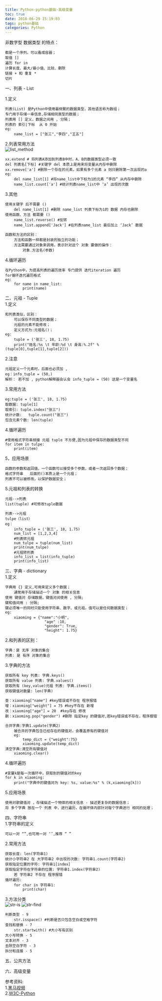 ```yaml
---
title: Python-python基础-高级变量
toc: true
date: 2018-06-29 15:19:03
tags: python基础
categories: Python
---
```


非数字型 数据类型 的特点：
	
	都是一个序列，可以看成容器；
	取值 []
	遍历 for in
	计算长度、最大/最小值、比较、删除
	链接 + 和 重复 *
	切片
一、列表 - List	

<!-- more -->

1.定义

	列表(List) 是Python中使用最频繁的数据类型，其他语言称为数组；
	专门用于存储一串信息,存储相同类型的数据；
	列表用 [] 定义，数据之间用 , 分隔；
	列表的 索引|下标  从 0 开始
	eg:
		name_list = ["张三","李四","王五"]
2.列表常用方法<br>
![list_method](list_method.png)	

	xx.extend # 将列表A添加到列表B中时，A、B的数据类型必须一致
	del 列表名[下标] #关键字 del 本质上是用来将变量从内存中删除
	xx.remove['a'] #删除一个存在的元素，如果有多个元素 a 则只删除第一次出现的a
	eg:
		del name_list[1] #将name_list中下标为1的元素 “李四” 从内存中删除
		name_list.count['a'] #统计列表name_list中 ‘a’ 出现的次数 
3.其他
		
	使用关键字 后不需要 ()
		del name_list[1] #删除 name_list 列表下标为1的 数据 内存也删除
	使用函数、方法 都需要 ()	
		name_list.reverse() #反转
		name_list.append['Jack'] #在列表name_list 最后加上 ‘Jack’ 数据
	
	函数和方法的区别：
		方法和函数一样都是封装的独立的功能；
		方法需要通过对象来调用，表示针对这个 对象 要做的操作：
			对象.方法名(参数)
4.循环遍历

	在Python中，为提高列表的遍历效率 专门提供 迭代iteration 遍历
	for循环迭代遍历格式
	eg:
		for name in name_list:
			print(name)
二、元祖 - Tuple<br>
1.定义
	
	和列表类似，区别：
		可以保存不同类型的数据；
		元祖的元素不能修改；
		定义方式为:元祖名()；
	eg:
		tuple = ('张三', 18, 1.75)
		print("姓名:%s \t 年龄:%d \t 身高:%.2f" % (tuple[0],tuple[1],tuple[2]))
2.注意
	
	元祖定义一个元素时，后面也必须加 ,
	eg：info_tuple = (50,)
	解析： 若不加 , python解释器会认会 info_tuple = (50) 这是一个变量名
3.常用方法
	
	eg:tuple = ('张三', 18, 1.75)
	取数据: tuple[1]
	取索引: tuple.index("张三")
	统计计数:	tuple.count("张三")
	包含元素个数: len(tuple)
4.循环遍历
	
	#使用格式字符串频接 元祖 tuple 不方便,因为元祖中保存的数据类型不同
	for item in tulpe:
		print(item)
5，应用场景

	函数的参数和返回值，一个函数可以接受多个参数，或者一次返回多个数据；
	格式字符串	后面的()本质上是一个元祖；
	列表不可以被修改，以保护数据安全；
5.元祖和列表的转换
	
	元祖-->列表
	list(tuple) #可修改tuple数据
	
	列表-->元祖
	tulpe（list）
	eg：
		info_tuple = ('张三', 18, 1.75)
		num_list = [1,2,3,4]
		#列表转元祖
		num_tulpe = tuple(num_list)
		print(num_tulpe)
		#元祖转列表
		info_list = list(info_tuple)
		print(info_list)
三、字典 - dictionary<br>
1.定义
	
	字典用 {} 定义,可用来定义多个数据；
		通常用于存储描述一个 对象 的相关信息
	使用 键值对 存储数据，键值对间使用 , 分隔;
	键和值间用 : 分隔;
	键必须唯一的同时只能使用字符串、数字、或元祖，值可以是任何数据类型；
	eg:
		xiaoming = {"name":"小明",
					  "age" :18,
					  "gender": True,		
					  "height": 1.75}
2.和列表的区别：
	
	字典：是 无序 对象的集合
	列表: 是 有序 对象的集合
3.字典的方法

	获取所有 key 列表: 字典.keys()
	获取所有 value 列表: 字典.values()
	获取所有 (key,value)元祖 列表: 字典.items()
	获取键值对数量: len(字典)
	
	查：xiaoming["name"] #key错误或不存在 程序报错
	增：xiaoming["weight"] = 75 #key不存在 新增
	改：xiaoming["age"] = 20	#key存在 修改
	删：xiaoming.pop("gender") #删除 指定key 的键值对,若key错误或不存在，程序报错
	
	合并字典:字典1.update(字典2)
		被合并的字典包含已经存在的键值对，会覆盖原有的键值对
		eg:
			temp_dict = {"weight":75}
			xiaoming.update(temp_dict)
	清空字典:清空所有键值对
		xiaoming.clear()
4.循环遍历

	#变量k是每一次循环中，获取到的键值对的key
	for k in xiaoming:
    	print("字典中的键值对为 key: %s, value:%s" % (k,xiaoming[k]))
5.应用场景

	使用对歌键值对 ，存储描述一个物体的相关信息 - 描述更复杂的数据信息；
	将 多个字典 放在一个 列表 中，进行遍历，在循环体内部针对每个字典进行 相同的处理；
四、字符串<br>
1.字符串的定义
	
	可以一对 “”,也可用一对 ‘’,推荐 “ ”
2.常用方法
	
	获取长度: len(字符串1)
	统计小字符串2 在 大字符串2 中出现的次数: 字符串1.count(字符串2)
	获取指定位置的字符: 字符串1[index]
	获取指定字符在字符串的位置: 字符串1.index(字符串2)
		若 字符串2 不存在 程序报错
	循环遍历:
		for char in 字符串1:
			print(char)
3.方法分类<br>
![str-is](str-is.png)
![str-find](str-find.png)

	判断类型 - 9
		str.isspace() #判断是否只包含空白或空格字符
	查找和替换 - 7
		str.startwith() #大小写有区别
	大小写转换 - 5
	文本对齐 - 3
	去除空白字符 - 3
	拆分和连接 - 5
	
五、公共方法


六、高级变量


参考资料:<br>
1.[黑马视频]()<br>
2.[W3C-Python](https://www.w3cschool.cn/python/)